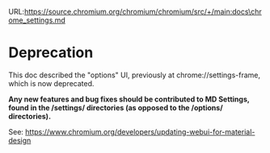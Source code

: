 URL:https://source.chromium.org/chromium/chromium/src/+/main:docs\chrome_settings.md
# Deprecation

This doc described the "options" UI, previously at chrome://settings-frame,
which is now deprecated.

**Any new features and bug fixes should be contributed to MD Settings, found in
the /settings/ directories (as opposed to the /options/ directories).**

See: https://www.chromium.org/developers/updating-webui-for-material-design
